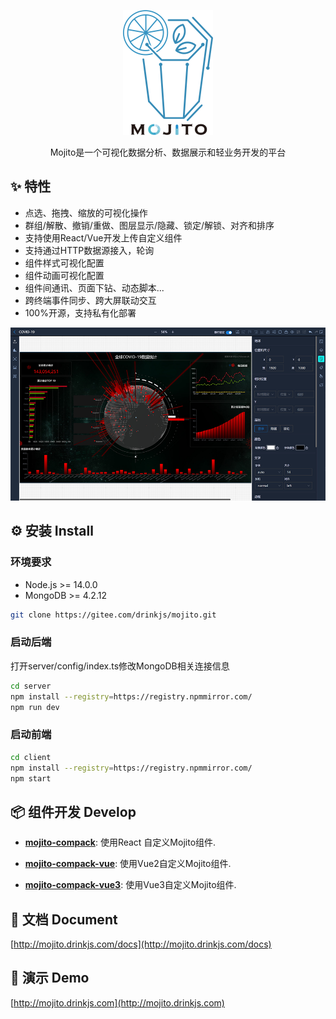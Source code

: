 <p align="center">
  <img height="200" src="./client/public/logo-black.png">
</p>
<p align="center">Mojito是一个可视化数据分析、数据展示和轻业务开发的平台</p>

## ✨ 特性

- 点选、拖拽、缩放的可视化操作
- 群组/解散、撤销/重做、图层显示/隐藏、锁定/解锁、对齐和排序
- 支持使用React/Vue开发上传自定义组件
- 支持通过HTTP数据源接入，轮询
- 组件样式可视化配置
- 组件动画可视化配置
- 组件间通讯、页面下钻、动态脚本...
- 跨终端事件同步、跨大屏联动交互
- 100%开源，支持私有化部署
<p>
  <img width="800" src="./client/public/demo.png">
</p>

## ⚙️ 安装 Install
### 环境要求
- Node.js >= 14.0.0
- MongoDB >= 4.2.12

```bash
git clone https://gitee.com/drinkjs/mojito.git
```
### 启动后端
打开server/config/index.ts修改MongoDB相关连接信息
```bash
cd server
npm install --registry=https://registry.npmmirror.com/
npm run dev
```

### 启动前端
```bash
cd client
npm install --registry=https://registry.npmmirror.com/
npm start
```

## 📦 组件开发 Develop
* [**mojito-compack**](https://gitee.com/drinkjs/mojito-compack): 使用React 自定义Mojito组件.

* [**mojito-compack-vue**](https://gitee.com/drinkjs/mojito-compack-vue): 使用Vue2自定义Mojito组件.

* [**mojito-compack-vue3**](https://gitee.com/drinkjs/mojito-compack-vue3): 使用Vue3自定义Mojito组件.

## 📄 文档 Document
[http://mojito.drinkjs.com/docs](http://mojito.drinkjs.com/docs)

## 🚀 演示 Demo
[http://mojito.drinkjs.com](http://mojito.drinkjs.com)